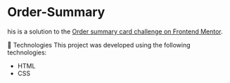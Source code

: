 # Order-Summary
his is a solution to the [Order summary card challenge on Frontend Mentor](https://www.frontendmentor.io/challenges/order-summary-component-QlPmajDUj).

🧪 Technologies
This project was developed using the following technologies:

<ul>
<li>HTML</li>
<li>CSS</li>
</ul>


